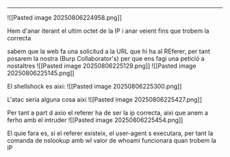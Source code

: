 
---
![[Pasted image 20250806224958.png]]


Hem d'anar iterant el ultim octet de la IP i anar veient fins que trobem la correcta

sabem que la web fa una solicitud a la URL que hi ha al REferer, per tant posarem la nostra (Burp Collaborator's) per que ens fagi una petició a nostaltres
![[Pasted image 20250806225129.png]]
![[Pasted image 20250806225145.png]]

El shellshock es aixi:
![[Pasted image 20250806225300.png]]

L'atac seria alguna cosa així ![[Pasted image 20250806225427.png]]


Per tant a part d axio el referer ha de ser la ip correcta, aixi que anem a ferho amb el intruder ![[Pasted image 20250806225454.png]]

El quie fara es, si el referer existeix, el user-agent s executara, per tant la comanda de nslookup amb wl valor de whoami funcionara quan trobem la IP